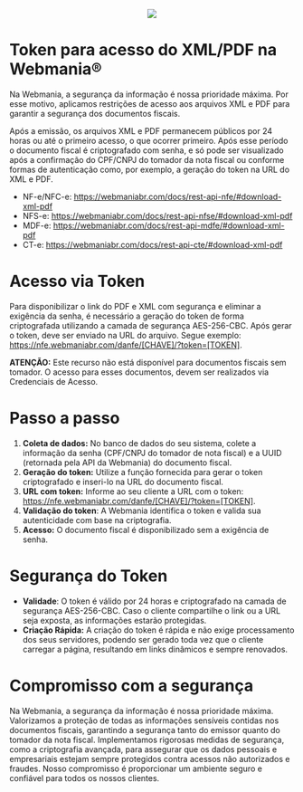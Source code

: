 <p align="center">
  <img src="https://wmbr.s3.amazonaws.com/img/logo_webmaniabr_github2.png">
</p>

# Token para acesso do XML/PDF na Webmania®

Na Webmania, a segurança da informação é nossa prioridade máxima. Por esse motivo, aplicamos restrições de acesso aos arquivos XML e PDF para garantir a segurança dos documentos fiscais.

Após a emissão, os arquivos XML e PDF permanecem públicos por 24 horas ou até o primeiro acesso, o que ocorrer primeiro. Após esse período o documento fiscal é criptografado com senha, e só pode ser visualizado após a confirmação do CPF/CNPJ do tomador da nota fiscal ou conforme formas de autenticação como, por exemplo, a geração do token na URL do XML e PDF.

- NF-e/NFC-e: https://webmaniabr.com/docs/rest-api-nfe/#download-xml-pdf
- NFS-e:  https://webmaniabr.com/docs/rest-api-nfse/#download-xml-pdf
- MDF-e: https://webmaniabr.com/docs/rest-api-mdfe/#download-xml-pdf
- CT-e: https://webmaniabr.com/docs/rest-api-cte/#download-xml-pdf

# Acesso via Token

Para disponibilizar o link do PDF e XML com segurança e eliminar a exigência da senha, é necessário a geração do token de forma criptografada utilizando a camada de segurança AES-256-CBC. Após gerar o token, deve ser enviado na URL do arquivo. Segue exemplo: https://nfe.webmaniabr.com/danfe/[CHAVE]/?token=[TOKEN]. 

**ATENÇÃO:** Este recurso não está disponível para documentos fiscais sem tomador. O acesso para esses documentos, devem ser realizados via Credenciais de Acesso.

# Passo a passo

1. **Coleta de dados:** No banco de dados do seu sistema, colete a informação da senha (CPF/CNPJ do tomador de nota fiscal) e a UUID (retornada pela API da Webmania) do documento fiscal.
2. **Geração do token:** Utilize a função fornecida para gerar o token criptografado e inseri-lo na URL do documento fiscal.
3. **URL com token:** Informe ao seu cliente a URL com o token: https://nfe.webmaniabr.com/danfe/[CHAVE]/?token=[TOKEN].
4. **Validação do token**: A Webmania identifica o token e valida sua autenticidade com base na criptografia.
5. **Acesso:** O documento fiscal é disponibilizado sem a exigência de senha.

# Segurança do Token

- **Validade**: O token é válido por 24 horas e criptografado na camada de segurança AES-256-CBC. Caso o cliente compartilhe o link ou a URL seja exposta, as informações estarão protegidas.
- **Criação Rápida:** A criação do token é rápida e não exige processamento dos seus servidores, podendo ser gerado toda vez que o cliente carregar a página, resultando em links dinâmicos e sempre renovados.

# Compromisso com a segurança

Na Webmania, a segurança da informação é nossa prioridade máxima. Valorizamos a proteção de todas as informações sensíveis contidas nos documentos fiscais, garantindo a segurança tanto do emissor quanto do tomador da nota fiscal. Implementamos rigorosas medidas de segurança, como a criptografia avançada, para assegurar que os dados pessoais e empresariais estejam sempre protegidos contra acessos não autorizados e fraudes. Nosso compromisso é proporcionar um ambiente seguro e confiável para todos os nossos clientes.
